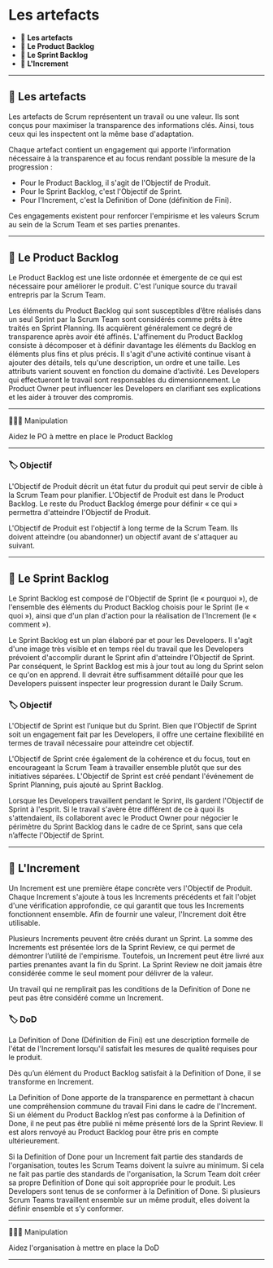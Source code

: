 # Les artefacts

* 🔖 **Les artefacts**
* 🔖 **Le Product Backlog**
* 🔖 **Le Sprint Backlog**
* 🔖 **L'Increment**

___

## 📑 Les artefacts

Les artefacts de Scrum représentent un travail ou une valeur. Ils sont conçus pour maximiser la transparence des informations clés. Ainsi, tous ceux qui les inspectent ont la même base d'adaptation.

Chaque artefact contient un engagement qui apporte l’information nécessaire à la transparence et au focus rendant possible la mesure de la progression :

* Pour le Product Backlog, il s'agit de l'Objectif de Produit.
* Pour le Sprint Backlog, c'est l'Objectif de Sprint.
* Pour l'Increment, c'est la Definition of Done (définition de Fini).

Ces engagements existent pour renforcer l'empirisme et les valeurs Scrum au sein de la Scrum Team et ses parties prenantes.

___

## 📑 Le Product Backlog

Le Product Backlog est une liste ordonnée et émergente de ce qui est nécessaire pour améliorer le produit. C'est l’unique source du travail entrepris par la Scrum Team.

Les éléments du Product Backlog qui sont susceptibles d’être réalisés dans un seul Sprint par la Scrum Team sont considérés comme prêts à être traités en Sprint Planning. Ils acquièrent généralement ce degré de transparence après avoir été affinés. L'affinement du Product Backlog consiste à décomposer et à
définir davantage les éléments du Backlog en éléments plus fins et plus précis. Il s'agit d'une activité continue visant à ajouter des détails, tels qu'une description, un ordre et une taille. Les attributs varient souvent en fonction du domaine d’activité. Les Developers qui effectueront le travail sont responsables du dimensionnement. Le Product Owner peut influencer les Developers en clarifiant ses explications et les aider à trouver des compromis.

___

👨🏻‍💻 Manipulation

Aidez le PO à mettre en place le Product Backlog

___

### 🏷️ **Objectif**

L'Objectif de Produit décrit un état futur du produit qui peut servir de cible à la Scrum Team pour planifier. L'Objectif de Produit est dans le Product Backlog. Le reste du Product Backlog émerge pour définir « ce
qui » permettra d'atteindre l'Objectif de Produit.

L'Objectif de Produit est l'objectif à long terme de la Scrum Team. Ils doivent atteindre (ou abandonner)
un objectif avant de s'attaquer au suivant.

___

## 📑 Le Sprint Backlog

Le Sprint Backlog est composé de l'Objectif de Sprint (le « pourquoi »), de l'ensemble des éléments du Product Backlog choisis pour le Sprint (le « quoi »), ainsi que d'un plan d'action pour la réalisation de l'Increment (le « comment »).

Le Sprint Backlog est un plan élaboré par et pour les Developers. Il s'agit d'une image très visible et en temps réel du travail que les Developers prévoient d'accomplir durant le Sprint afin d'atteindre l'Objectif de Sprint. Par conséquent, le Sprint Backlog est mis à jour tout au long du Sprint selon ce qu'on en apprend. Il devrait être suffisamment détaillé pour que les Developers puissent inspecter leur progression durant le Daily Scrum.

### 🏷️ **Objectif**

L'Objectif de Sprint est l’unique but du Sprint. Bien que l'Objectif de Sprint soit un engagement fait par les Developers, il offre une certaine flexibilité en termes de travail nécessaire pour atteindre cet objectif.

L'Objectif de Sprint crée également de la cohérence et du focus, tout en encourageant la Scrum Team à travailler ensemble plutôt que sur des initiatives séparées. L'Objectif de Sprint est créé pendant l'événement de Sprint Planning, puis ajouté au Sprint Backlog.

Lorsque les Developers travaillent pendant le Sprint, ils gardent l'Objectif de Sprint à l'esprit. Si le travail s'avère être différent de ce à quoi ils s'attendaient, ils collaborent avec le Product Owner pour négocier le périmètre du Sprint Backlog dans le cadre de ce Sprint, sans que cela n’affecte l'Objectif de Sprint.

___

## 📑 L'Increment

Un Increment est une première étape concrète vers l'Objectif de Produit. Chaque Increment s'ajoute à tous les Increments précédents et fait l'objet d'une vérification approfondie, ce qui garantit que tous les Increments fonctionnent ensemble. Afin de fournir une valeur, l'Increment doit être utilisable.

Plusieurs Increments peuvent être créés durant un Sprint. La somme des Increments est présentée lors de la Sprint Review, ce qui permet de démontrer l’utilité de l'empirisme. Toutefois, un Increment peut être livré aux parties prenantes avant la fin du Sprint. La Sprint Review ne doit jamais être considérée comme le seul moment pour délivrer de la valeur.

Un travail qui ne remplirait pas les conditions de la Definition of Done ne peut pas être considéré comme un Increment.

### 🏷️ **DoD**

La Definition of Done (Définition de Fini) est une description formelle de l'état de l'Increment lorsqu'il satisfait les mesures de qualité requises pour le produit.

Dès qu’un élément du Product Backlog satisfait à la Definition of Done, il se transforme en Increment.

La Definition of Done apporte de la transparence en permettant à chacun une compréhension commune du travail Fini dans le cadre de l'Increment. Si un élément du Product Backlog n’est pas conforme à la Definition of Done, il ne peut pas être publié ni même présenté lors de la Sprint Review. Il est alors renvoyé au Product Backlog pour être pris en compte ultérieurement.

Si la Definition of Done pour un Increment fait partie des standards de l'organisation, toutes les Scrum Teams doivent la suivre au minimum. Si cela ne fait pas partie des standards de l'organisation, la Scrum Team doit créer sa propre Definition of Done qui soit appropriée pour le produit. Les Developers sont tenus de se conformer à la Definition of Done. Si plusieurs Scrum Teams travaillent ensemble sur un même produit, elles doivent la définir ensemble et s’y conformer.

___

👨🏻‍💻 Manipulation

Aidez l'organisation à mettre en place la DoD

___

